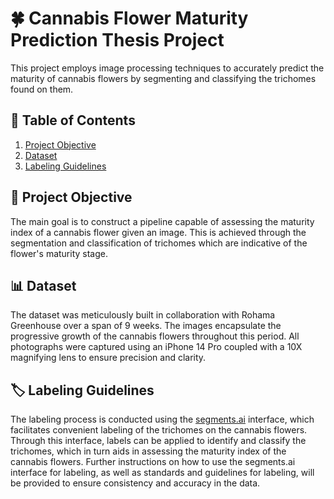 # 🍀 Cannabis Flower Maturity Prediction Thesis Project

This project employs image processing techniques to accurately predict the maturity of cannabis flowers by segmenting and classifying the trichomes found on them.

## 📑 Table of Contents
1. [Project Objective](#project-objective)
2. [Dataset](#dataset)
3. [Labeling Guidelines](#labeling-guidelines)


## 🎯 Project Objective
The main goal is to construct a pipeline capable of assessing the maturity index of a cannabis flower given an image. This is achieved through the segmentation and classification of trichomes which are indicative of the flower's maturity stage.


## 📊 Dataset
The dataset was meticulously built in collaboration with Rohama Greenhouse over a span of 9 weeks. The images encapsulate the progressive growth of the cannabis flowers throughout this period. All photographs were captured using an iPhone 14 Pro coupled with a 10X magnifying lens to ensure precision and clarity.


## 🏷️ Labeling Guidelines
The labeling process is conducted using the [segments.ai](https://segments.ai/) interface, which facilitates convenient labeling of the trichomes on the cannabis flowers. Through this interface, labels can be applied to identify and classify the trichomes, which in turn aids in assessing the maturity index of the cannabis flowers. Further instructions on how to use the segments.ai interface for labeling, as well as standards and guidelines for labeling, will be provided to ensure consistency and accuracy in the data.
